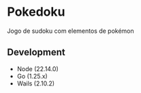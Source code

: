 # Pokedoku 

Jogo de sudoku com elementos de pokémon

## Development

- Node (22.14.0)
- Go (1.25.x)
- Wails (2.10.2)